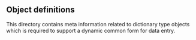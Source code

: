 ## Object definitions

This directory contains meta information related to dictionary type objects which is required to support a dynamic common form for data entry.